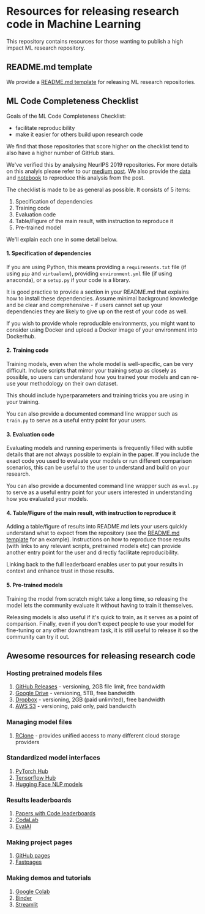 # Resources for releasing research code in Machine Learning

This repository contains resources for those wanting to publish a high impact ML research repository. 

## README.md template

We provide a [README.md template](templates/README.md) for releasing ML research repositories.  

## ML Code Completeness Checklist

Goals of the ML Code Completeness Checklist:
- facilitate reproducibility
- make it easier for others build upon research code 

We find that those repositories that score higher on the checklist tend to also have a higher number of GitHub stars. 

We've verified this by analysing NeurIPS 2019 repositories. For more details on this analyis please refer to our [medium post](https://medium.com/paperswithcode/). We also provide the [data](notebooks/code_checklist-neurips2019.csv) and [notebook](notebooks/code_checklist-analysis.Rmd) to reproduce this analysis from the post. 

The checklist is made to be as general as possible. It consists of 5 items:

1. Specification of dependencies
2. Training code
3. Evaluation code
4. Table/Figure of the main result, with instruction to reproduce it
5. Pre-trained model

We'll explain each one in some detail below. 

#### 1. Specification of dependencies

If you are using Python, this means providing a `requirements.txt` file (if using `pip` and `virtualenv`), providing `environment.yml` file (if using anaconda), or a `setup.py` if your code is a library. 

It is good practice to provide a section in your README.md that explains how to install these dependencies. Assume minimal background knowledge and be clear and comprehensive - if users cannot set up your dependencies they are likely to give up on the rest of your code as well. 

If you wish to provide whole reproducible environments, you might want to consider using Docker and upload a Docker image of your environment into Dockerhub. 

#### 2. Training code

Training models, even when the whole model is well-specific, can be very difficult. Include scripts that mirror your training setup as closely as possible, so users can understand how you trained your models and can re-use your methodology on their own dataset. 

This should include hyperparameters and training tricks you are using in your training. 

You can also provide a documented command line wrapper such as `train.py` to serve as a useful entry point for your users. 

#### 3. Evaluation code

Evaluating models and running experiments is frequently filled with subtle details that are not always possible to explain in the paper. If you include the exact code you used to evaluate your models or run different comparison scenarios, this can be useful to the user to understand and build on your research. 

You can also provide a documented command line wrapper such as `eval.py` to serve as a useful entry point for your users interested in understanding how you evaluated your models. 

#### 4. Table/Figure of the main result, with instruction to reproduce it

Adding a table/figure of results into README.md lets your users quickly understand what to expect from the repository (see the [README.md template](templates/README.md) for an example). Instructions on how to reproduce those results (with links to any relevant scripts, pretrained models etc) can provide another entry point for the user and directly facilitate reproducibility.  

Linking back to the full leaderboard enables user to put your results in context and enhance trust in those results. 

#### 5. Pre-trained models

Training the model from scratch might take a long time, so releasing the model lets the community evaluate it without having to train it themselves. 

Releasing models is also useful if it's quick to train, as it serves as a point of comparison. Finally, even if you don't expect people to use your model for fine-tuning or any other downstream task, it is still useful to release it so the community can try it out.

## Awesome resources for releasing research code

### Hosting pretrained models files

1. [GitHub Releases](https://help.github.com/en/github/administering-a-repository/managing-releases-in-a-repository) - versioning, 2GB file limit, free bandwidth
2. [Google Drive](https://drive.google.com) - versioning, 5TB, free bandwidth
3. [Dropbox](https://dropbox.com) - versioning, 2GB (paid unlimited), free bandwidth
4. [AWS S3](https://aws.amazon.com/s3/) - versioning, paid only, paid bandwidth
 
### Managing model files

1. [RClone](https://rclone.org/) - provides unified access to many different cloud storage providers

### Standardized model interfaces

1. [PyTorch Hub](https://pytorch.org/hub/)
2. [Tensorflow Hub](https://www.tensorflow.org/hub)
3. [Hugging Face NLP models](https://huggingface.co/models)

### Results leaderboards

1. [Papers with Code leaderboards](https://paperswithcode.com/sota)
2. [CodaLab](https://competitions.codalab.org/)
3. [EvalAI](https://evalai.cloudcv.org/)

### Making project pages

1. [GitHub pages](https://pages.github.com/)
2. [Fastpages](https://github.com/fastai/fastpages)

### Making demos and tutorials

1. [Google Colab](https://colab.research.google.com/)
2. [Binder](https://mybinder.org/)
3. [Streamlit](https://github.com/streamlit/streamlit)
